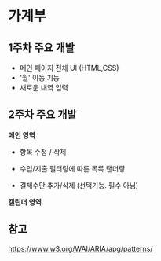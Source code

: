 # 가계부

## **1주차 주요 개발**

- 메인 페이지 전체 UI (HTML,CSS)
- '월' 이동 기능
- 새로운 내역 입력

## **2주차 주요 개발**

**메인 영역**

- 항목 수정 / 삭제

- 수입/지출 필터링에 따른 목록 랜더링

- 결제수단 추가/삭제 (선택기능. 필수 아님)

**캘린더 영역**

## 참고

https://www.w3.org/WAI/ARIA/apg/patterns/
